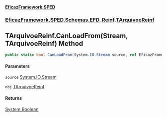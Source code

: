 #### [EficazFramework.SPED](EficazFrameworkSPED.md 'EficazFramework SPED')
### [EficazFramework.SPED.Schemas.EFD_Reinf](EficazFramework.SPED.Schemas.EFD_Reinf.md 'EficazFramework.SPED.Schemas.EFD_Reinf').[TArquivoeReinf](EficazFramework.SPED.Schemas.EFD_Reinf/TArquivoeReinf.md 'EficazFramework.SPED.Schemas.EFD_Reinf.TArquivoeReinf')

## TArquivoeReinf.CanLoadFrom(Stream, TArquivoeReinf) Method

```csharp
public static bool CanLoadFrom(System.IO.Stream source, ref EficazFramework.SPED.Schemas.EFD_Reinf.TArquivoeReinf obj);
```
#### Parameters

<a name='EficazFramework.SPED.Schemas.EFD_Reinf.TArquivoeReinf.CanLoadFrom(System.IO.Stream,EficazFramework.SPED.Schemas.EFD_Reinf.TArquivoeReinf).source'></a>

`source` [System.IO.Stream](https://docs.microsoft.com/en-us/dotnet/api/System.IO.Stream 'System.IO.Stream')

<a name='EficazFramework.SPED.Schemas.EFD_Reinf.TArquivoeReinf.CanLoadFrom(System.IO.Stream,EficazFramework.SPED.Schemas.EFD_Reinf.TArquivoeReinf).obj'></a>

`obj` [TArquivoeReinf](EficazFramework.SPED.Schemas.EFD_Reinf/TArquivoeReinf.md 'EficazFramework.SPED.Schemas.EFD_Reinf.TArquivoeReinf')

#### Returns
[System.Boolean](https://docs.microsoft.com/en-us/dotnet/api/System.Boolean 'System.Boolean')